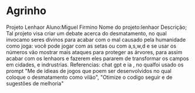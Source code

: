 # Agrinho
Projeto Lenhaor
Aluno:Miguel Firmino
Nome do projeto:lenhaor
Descrição; Tal projeto visa criar um debate acerca do desmatamento, no qual invocamo seres divinos para acabar com o mal causado pela humanidade
como joga: você pode jogar com as setas ou com a,s,w,d e se usar os números vão mostrar mais ataques para proteger as árvores, para assim acabar com os lenhaors e fazerem eles pararem de transformar os campos em cidades, e indrustrias.
Referencias: chat gpt e ia , no qualfoi usado os prompt "Me de idieas de jogos que poem ser desenvolvidos no qual coloque o desmatamento como vilão", "Otimize o codigo seguir e de sugestões de melhoria"
